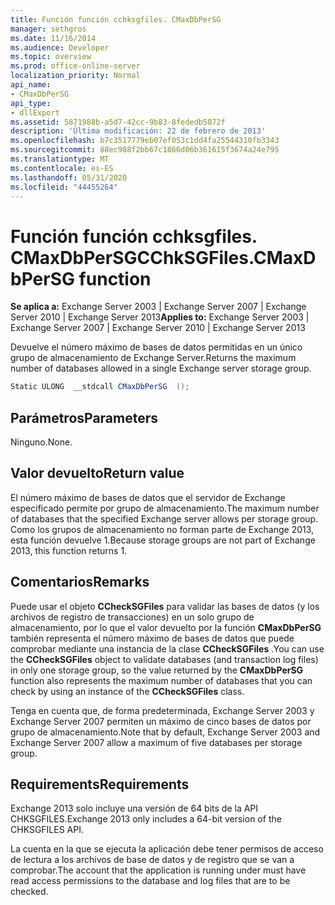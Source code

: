 ```yaml
---
title: Función función cchksgfiles. CMaxDbPerSG
manager: sethgros
ms.date: 11/16/2014
ms.audience: Developer
ms.topic: overview
ms.prod: office-online-server
localization_priority: Normal
api_name:
- CMaxDbPerSG
api_type:
- dllExport
ms.assetid: 5871988b-a5d7-42cc-9b83-8fededb5072f
description: 'Última modificación: 22 de febrero de 2013'
ms.openlocfilehash: b7c3517779eb07ef053c1dd4fa25544310fb3343
ms.sourcegitcommit: 88ec988f2bb67c1866d06b361615f3674a24e795
ms.translationtype: MT
ms.contentlocale: es-ES
ms.lasthandoff: 05/31/2020
ms.locfileid: "44455264"
---
```

# <a name="cchksgfilescmaxdbpersg-function"></a><span data-ttu-id="ba6ce-103">Función función cchksgfiles. CMaxDbPerSG</span><span class="sxs-lookup"><span data-stu-id="ba6ce-103">CChkSGFiles.CMaxDbPerSG function</span></span>

<span data-ttu-id="ba6ce-104">**Se aplica a:** Exchange Server 2003 | Exchange Server 2007 | Exchange Server 2010 | Exchange Server 2013</span><span class="sxs-lookup"><span data-stu-id="ba6ce-104">**Applies to:** Exchange Server 2003 | Exchange Server 2007 | Exchange Server 2010 | Exchange Server 2013</span></span>
  
<span data-ttu-id="ba6ce-105">Devuelve el número máximo de bases de datos permitidas en un único grupo de almacenamiento de Exchange Server.</span><span class="sxs-lookup"><span data-stu-id="ba6ce-105">Returns the maximum number of databases allowed in a single Exchange server storage group.</span></span>
  
```cs
Static ULONG  __stdcall CMaxDbPerSG  ();

```

## <a name="parameters"></a><span data-ttu-id="ba6ce-106">Parámetros</span><span class="sxs-lookup"><span data-stu-id="ba6ce-106">Parameters</span></span>

<span data-ttu-id="ba6ce-107">Ninguno.</span><span class="sxs-lookup"><span data-stu-id="ba6ce-107">None.</span></span>
  
## <a name="return-value"></a><span data-ttu-id="ba6ce-108">Valor devuelto</span><span class="sxs-lookup"><span data-stu-id="ba6ce-108">Return value</span></span>

<span data-ttu-id="ba6ce-109">El número máximo de bases de datos que el servidor de Exchange especificado permite por grupo de almacenamiento.</span><span class="sxs-lookup"><span data-stu-id="ba6ce-109">The maximum number of databases that the specified Exchange server allows per storage group.</span></span> <span data-ttu-id="ba6ce-110">Como los grupos de almacenamiento no forman parte de Exchange 2013, esta función devuelve 1.</span><span class="sxs-lookup"><span data-stu-id="ba6ce-110">Because storage groups are not part of Exchange 2013, this function returns 1.</span></span>
  
## <a name="remarks"></a><span data-ttu-id="ba6ce-111">Comentarios</span><span class="sxs-lookup"><span data-stu-id="ba6ce-111">Remarks</span></span>

<span data-ttu-id="ba6ce-112">Puede usar el objeto **CCheckSGFiles** para validar las bases de datos (y los archivos de registro de transacciones) en un solo grupo de almacenamiento, por lo que el valor devuelto por la función **CMaxDbPerSG** también representa el número máximo de bases de datos que puede comprobar mediante una instancia de la clase **CCheckSGFiles** .</span><span class="sxs-lookup"><span data-stu-id="ba6ce-112">You can use the **CCheckSGFiles** object to validate databases (and transaction log files) in only one storage group, so the value returned by the **CMaxDbPerSG** function also represents the maximum number of databases that you can check by using an instance of the **CCheckSGFiles** class.</span></span> 
  
<span data-ttu-id="ba6ce-113">Tenga en cuenta que, de forma predeterminada, Exchange Server 2003 y Exchange Server 2007 permiten un máximo de cinco bases de datos por grupo de almacenamiento.</span><span class="sxs-lookup"><span data-stu-id="ba6ce-113">Note that by default, Exchange Server 2003 and Exchange Server 2007 allow a maximum of five databases per storage group.</span></span>
  
## <a name="requirements"></a><span data-ttu-id="ba6ce-114">Requirements</span><span class="sxs-lookup"><span data-stu-id="ba6ce-114">Requirements</span></span>

<span data-ttu-id="ba6ce-115">Exchange 2013 solo incluye una versión de 64 bits de la API CHKSGFILES.</span><span class="sxs-lookup"><span data-stu-id="ba6ce-115">Exchange 2013 only includes a 64-bit version of the CHKSGFILES API.</span></span>
  
<span data-ttu-id="ba6ce-116">La cuenta en la que se ejecuta la aplicación debe tener permisos de acceso de lectura a los archivos de base de datos y de registro que se van a comprobar.</span><span class="sxs-lookup"><span data-stu-id="ba6ce-116">The account that the application is running under must have read access permissions to the database and log files that are to be checked.</span></span>
  

